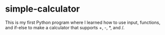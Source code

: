 # simple-calculator
This is my first Python program where I learned how to use input, functions, and if-else to make a calculator that supports +, -, *, and /.